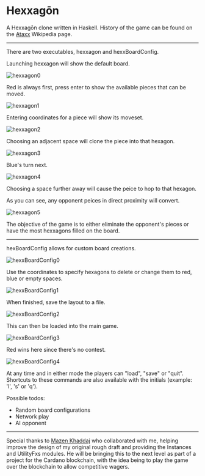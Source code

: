 # Hexxagōn

A Hexxagōn clone written in Haskell. History of the game can be found on the [Ataxx](https://en.wikipedia.org/wiki/Ataxx) Wikipedia page.

---

There are two executables, hexxagon and hexxBoardConfig.

Launching hexxagon will show the default board.

![hexxagon0](screenshots/hexxagon0.png)

Red is always first, press enter to show the available pieces that can be moved.

![hexxagon1](screenshots/hexxagon1.png)

Entering coordinates for a piece will show its moveset.

![hexxagon2](screenshots/hexxagon2.png)

Choosing an adjacent space will clone the piece into that hexagon.

![hexxagon3](screenshots/hexxagon3.png)

Blue's turn next.

![hexxagon4](screenshots/hexxagon4.png)

Choosing a space further away will cause the peice to hop to that hexagon. 

As you can see, any opponent peices in direct proximity will convert.

![hexxagon5](screenshots/hexxagon5.png)

The objective of the game is to either eliminate the opponent's pieces or have the most hexxagons filled on the board.

---

hexBoardConfig allows for custom board creations.

![hexxBoardConfig0](screenshots/hexxBoardConfig0.png)

Use the coordinates to specify hexagons to delete or change them to red, blue or empty spaces.

![hexxBoardConfig1](screenshots/hexxBoardConfig1.png)

When finished, save the layout to a file.

![hexxBoardConfig2](screenshots/hexxBoardConfig2.png)

This can then be loaded into the main game.

![hexxBoardConfig3](screenshots/hexxBoardConfig3.png)

Red wins here since there's no contest.

![hexxBoardConfig4](screenshots/hexxBoardConfig4.png)

At any time and in either mode the players can "load", "save" or "quit". Shortcuts to these commands are also available with the initials (example: 'l', 's' or 'q').

Possible todos:
* Random board configurations
* Network play
* AI opponent

---

Special thanks to [Mazen Khaddaj](https://github.com/Dr-Mazen-Khaddaj) who collaborated with me, helping improve the design of my original rough draft and providing the Instances and UtilityFxs modules. He will be bringing this to the next level as part of a project for the Cardano blockchain, with the idea being to play the game over the blockchain to allow competitive wagers.
